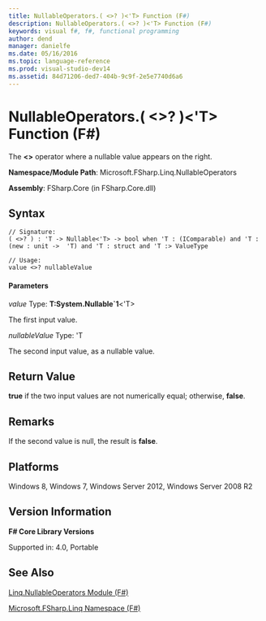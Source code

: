 ```yaml
---
title: NullableOperators.( <>? )<'T> Function (F#)
description: NullableOperators.( <>? )<'T> Function (F#)
keywords: visual f#, f#, functional programming
author: dend
manager: danielfe
ms.date: 05/16/2016
ms.topic: language-reference
ms.prod: visual-studio-dev14
ms.assetid: 84d71206-ded7-404b-9c9f-2e5e7740d6a6 
---
```


# NullableOperators.( <>? )<'T> Function (F#)

The **&lt;&gt;** operator where a nullable value appears on the right.

**Namespace/Module Path**: Microsoft.FSharp.Linq.NullableOperators

**Assembly**: FSharp.Core (in FSharp.Core.dll)


## Syntax

```
// Signature:
( <>? ) : 'T -> Nullable<'T> -> bool when 'T : (IComparable) and 'T : (new : unit ->  'T) and 'T : struct and 'T :> ValueType

// Usage:
value <>? nullableValue
```

#### Parameters
*value*
Type: **T:System.Nullable&#96;1**&lt;'T&gt;


The first input value.


*nullableValue*
Type: 'T


The second input value, as a nullable value.




## Return Value
**true** if the two input values are not numerically equal; otherwise, **false**.


## Remarks
If the second value is null, the result is **false**.


## Platforms
Windows 8, Windows 7, Windows Server 2012, Windows Server 2008 R2


## Version Information
**F# Core Library Versions**

Supported in: 4.0, Portable




## See Also
[Linq.NullableOperators Module &#40;F&#35;&#41;](Linq.NullableOperators-Module-%5BFSharp%5D.md)

[Microsoft.FSharp.Linq Namespace &#40;F&#35;&#41;](Microsoft.FSharp.Linq-Namespace-%5BFSharp%5D.md)

